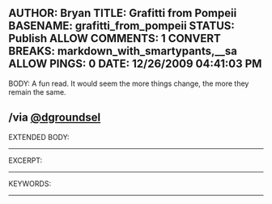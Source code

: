 AUTHOR: Bryan
TITLE: Grafitti from Pompeii
BASENAME: grafitti_from_pompeii
STATUS: Publish
ALLOW COMMENTS: 1
CONVERT BREAKS: markdown_with_smartypants,__sa
ALLOW PINGS: 0
DATE: 12/26/2009 04:41:03 PM
-----
BODY:
A fun read. It would seem the more things change, the more they remain the same.

/via [@dgroundsel](http://www.twitter.com/dgroundsel)
-----
EXTENDED BODY:

-----
EXCERPT:

-----
KEYWORDS:

-----


